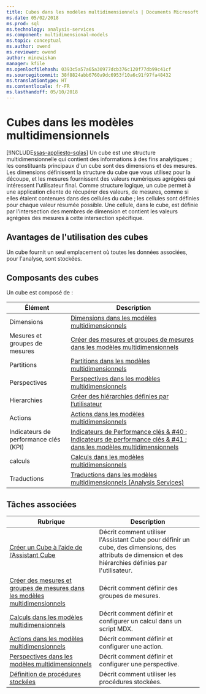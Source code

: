 ```yaml
---
title: Cubes dans les modèles multidimensionnels | Documents Microsoft
ms.date: 05/02/2018
ms.prod: sql
ms.technology: analysis-services
ms.component: multidimensional-models
ms.topic: conceptual
ms.author: owend
ms.reviewer: owend
author: minewiskan
manager: kfile
ms.openlocfilehash: 0393c5a57a65a30977dcb376c120f77db99c41cf
ms.sourcegitcommit: 38f8824abb6760a9dc6953f10a6c91f97fa48432
ms.translationtype: HT
ms.contentlocale: fr-FR
ms.lasthandoff: 05/10/2018
---
```

# <a name="cubes-in-multidimensional-models"></a>Cubes dans les modèles multidimensionnels
[!INCLUDE[ssas-appliesto-sqlas](../../includes/ssas-appliesto-sqlas.md)]
  Un cube est une structure multidimensionnelle qui contient des informations à des fins analytiques ; les constituants principaux d'un cube sont des dimensions et des mesures. Les dimensions définissent la structure du cube que vous utilisez pour la découpe, et les mesures fournissent des valeurs numériques agrégées qui intéressent l'utilisateur final. Comme structure logique, un cube permet à une application cliente de récupérer des valeurs, de mesures, comme si elles étaient contenues dans des cellules du cube ; les cellules sont définies pour chaque valeur résumée possible. Une cellule, dans le cube, est définie par l'intersection des membres de dimension et contient les valeurs agrégées des mesures à cette intersection spécifique.  
  
## <a name="benefits-of-using-cubes"></a>Avantages de l'utilisation des cubes  
 Un cube fournit un seul emplacement où toutes les données associées, pour l'analyse, sont stockées.  
  
## <a name="components-of-cubes"></a>Composants des cubes  
 Un cube est composé de :  
  
|Élément|Description|  
|-------------|-----------------|  
|Dimensions|[Dimensions dans les modèles multidimensionnels](../../analysis-services/multidimensional-models/dimensions-in-multidimensional-models.md)|  
|Mesures et groupes de mesures|[Créer des mesures et groupes de mesures dans les modèles multidimensionnels](../../analysis-services/multidimensional-models/create-measures-and-measure-groups-in-multidimensional-models.md)|  
|Partitions|[Partitions dans les modèles multidimensionnels](../../analysis-services/multidimensional-models/partitions-in-multidimensional-models.md)|  
|Perspectives|[Perspectives dans les modèles multidimensionnels](../../analysis-services/multidimensional-models/perspectives-in-multidimensional-models.md)|  
|Hierarchies|[Créer des hiérarchies définies par l’utilisateur](../../analysis-services/multidimensional-models/user-defined-hierarchies-create.md)|  
|Actions|[Actions dans les modèles multidimensionnels](../../analysis-services/multidimensional-models/actions-in-multidimensional-models.md)|  
|Indicateurs de performance clés (KPI)|[Indicateurs de Performance clés & #40 ; Indicateurs de performance clés & #41 ; dans les modèles multidimensionnels](../../analysis-services/multidimensional-models/key-performance-indicators-kpis-in-multidimensional-models.md)|  
|calculs|[Calculs dans les modèles multidimensionnels](../../analysis-services/multidimensional-models/calculations-in-multidimensional-models.md)|  
|Traductions|[Traductions dans les modèles multidimensionnels &#40;Analysis Services&#41;](../../analysis-services/multidimensional-models/translations-in-multidimensional-models-analysis-services.md)|  
  
## <a name="related-tasks"></a>Tâches associées  
  
|Rubrique|Description|  
|-----------|-----------------|  
|[Créer un Cube à l’aide de l’Assistant Cube](../../analysis-services/multidimensional-models/create-a-cube-using-the-cube-wizard.md)|Décrit comment utiliser l'Assistant Cube pour définir un cube, des dimensions, des attributs de dimension et des hiérarchies définies par l'utilisateur.|  
|[Créer des mesures et groupes de mesures dans les modèles multidimensionnels](../../analysis-services/multidimensional-models/create-measures-and-measure-groups-in-multidimensional-models.md)|Décrit comment définir des groupes de mesures.|  
|[Calculs dans les modèles multidimensionnels](../../analysis-services/multidimensional-models/calculations-in-multidimensional-models.md)|Décrit comment définir et configurer un calcul dans un script MDX.|  
|[Actions dans les modèles multidimensionnels](../../analysis-services/multidimensional-models/actions-in-multidimensional-models.md)|Décrit comment définir et configurer une action.|  
|[Perspectives dans les modèles multidimensionnels](../../analysis-services/multidimensional-models/perspectives-in-multidimensional-models.md)|Décrit comment définir et configurer une perspective.|  
|[Définition de procédures stockées](../../analysis-services/multidimensional-models-extending-olap-stored-procedures/defining-stored-procedures.md)|Décrit comment utiliser les procédures stockées.|  
  
  
